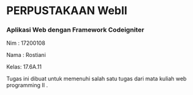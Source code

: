 <h1>PERPUSTAKAAN WebII</h1>
<h3>Aplikasi Web dengan Framework Codeigniter</h3>
<p>Nim	 : 17200108</p>
<p>Nama : Rostiani</p>
<p>Kelas: 17.6A.11</p>

<p>Tugas ini dibuat untuk memenuhi salah satu tugas dari mata kuliah web programming II .</p>

<br>
<br>
